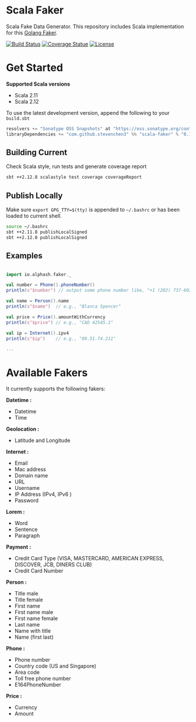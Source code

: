 # Scala Faker

Scala Fake Data Generator. This repository includes Scala implementation for this [Golang Faker](https://github.com/bxcodec/faker).

[![Build Status](https://travis-ci.org/stevenchen3/scala-faker.svg?branch=master)](https://travis-ci.org/stevenchen3/scala-faker)
[![Coverage Statue](https://img.shields.io/codecov/c/github/stevenchen3/scala-faker/master.svg)](https://codecov.io/gh/stevenchen3/scala-faker)
[![License](https://img.shields.io/github/license/stevenchen3/scala-faker.svg)](https://github.com/stevenchen3/faker/blob/master/LICENSE)


# Get Started

**Supported Scala versions**
* Scala 2.11
* Scala 2.12

To use the latest development version, append the following to your `build.sbt`

```scala
resolvers += "Sonatype OSS Snapshots" at "https://oss.sonatype.org/content/repositories/snapshots"
libraryDependencies += "com.github.stevenchen3" %% "scala-faker" % "0.1.0-SNAPSHOT"
```


## Building Current

Check Scala style, run tests and generate coverage report

```bash
sbt ++2.12.8 scalastyle test coverage coverageReport
```


## Publish Locally

Make sure `export GPG_TTY=$(tty)` is appended to `~/.bashrc` or has been loaded to current shell.

```bash
source ~/.bashrc
sbt ++2.11.8 publishLocalSigned
sbt ++2.12.8 publishLocalSigned
```


## Examples

```scala

import io.alphash.faker._

val number = Phone().phoneNumber()
println(s"$number") // output some phone number like, "+1 (202) 737-6022"

val name = Person().name
println(s"$name")  // e.g., "Blanca Spencer"

val price = Price().amountWithCurrency
println(s"$price") // e.g., "CAD 42545.1"

val ip = Internet().ipv4
println(s"$ip")    // e.g., "89.51.74.211"

...

```


# Available Fakers

It currently supports the following fakers:

**Datetime :**
* Datetime
* Time

**Geolocation :**
* Latitude and Longitude

**Internet :**
* Email
* Mac address
* Domain name
* URL
* Username
* IP Address (IPv4, IPv6 )
* Password

**Lorem :**
* Word
* Sentence
* Paragraph

**Payment :**
* Credit Card Type (VISA, MASTERCARD, AMERICAN EXPRESS, DISCOVER, JCB, DINERS CLUB)
* Credit Card Number

**Person :**
* Title male
* Title female
* First name
* First name male
* First name female
* Last name
* Name with title
* Name (first last)

**Phone :**
* Phone number
* Country code (US and Singapore)
* Area code
* Toll free phone number
* E164PhoneNumber

**Price :**
* Currency
* Amount
